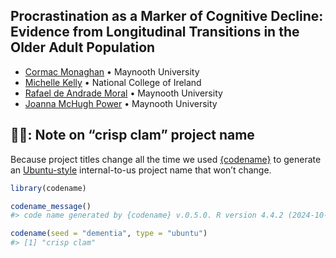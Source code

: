 

<!-- README.md is generated from README.qmd. Please edit that file -->

## Procrastination as a Marker of Cognitive Decline: Evidence from Longitudinal Transitions in the Older Adult Population

- [Cormac Monaghan](https://c-monaghan.github.io/) • Maynooth University
- [Michelle
  Kelly](https://www.ncirl.ie/About/A-Z-Staff-Directory/Staff/346) •
  National College of Ireland
- [Rafael de Andrade Moral](https://rafamoral.github.io/) • Maynooth
  University
- [Joanna McHugh
  Power](https://www.maynoothuniversity.ie/people/joanna-mchugh-power) •
  Maynooth University

## 🥔🐚: Note on “crisp clam” project name

Because project titles change all the time we used
[{codename}](http://svmiller.com/codename/) to generate an
[Ubuntu-style](https://wiki.ubuntu.com/DevelopmentCodeNames)
internal-to-us project name that won’t change.

``` r
library(codename)

codename_message()
#> code name generated by {codename} v.0.5.0. R version 4.4.2 (2024-10-31 ucrt).

codename(seed = "dementia", type = "ubuntu")
#> [1] "crisp clam"
```
